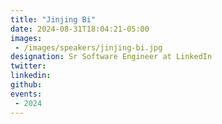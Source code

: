 ```yaml
---
title: "Jinjing Bi"
date: 2024-08-31T18:04:21-05:00
images: 
 - /images/speakers/jinjing-bi.jpg
designation: Sr Software Engineer at LinkedIn
twitter: 
linkedin: 
github: 
events:
 - 2024
---
```



